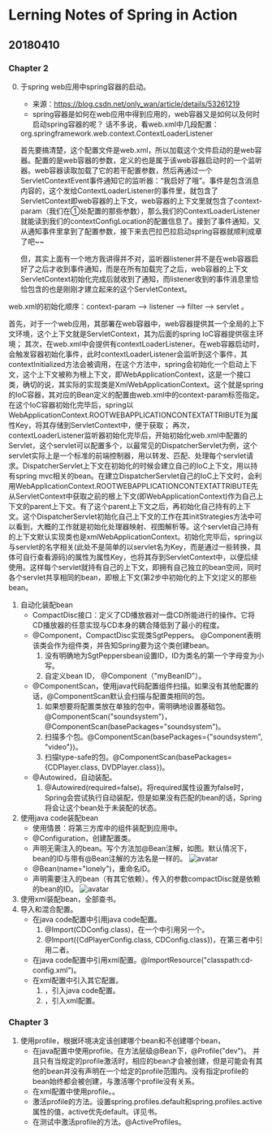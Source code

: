 # Lerning Notes of Spring in Action

## 20180410
### Chapter 2
0. 于spring web应用中spring容器的启动。
    - 来源：https://blog.csdn.net/only_wan/article/details/53261219
    - spring容器是如何在web应用中得到应用的，web容器又是如何以及何时启动spring容器的呢？
    话不多说，看web.xml中几段配置：
 
    <!---①从类路径下加载spring配置文件->
    <context-param>
        <param-name>contextConfigLocation</param-name>
        <param-value>
            classpath*:config/spring/common/appcontext-*.xml,
            classpath*:config/spring/local/appcontext-*.xml,
            classpath*:/config/spring/abtest/appcontext-*.xml,
            classpath*:/config/spring/pagelet/appcontext-pagelet-core.xml
        </param-value>
    </context-param>
   
    <!--②负责启动spring容器的监听器，它将使用①处的上下文参数获得spring配置文件地址-->
    <listener>
        <listener-class>org.springframework.web.context.ContextLoaderListener</listener-class>
    </listener>
   
    首先要搞清楚，这个配置文件是web.xml，所以加载这个文件启动的是web容器。<context-param>配置的是web容器的参数，<listener>定义的也是属于该web容器启动时的一个监听器。web容器读取加载了它的若干配置参数，然后再通过一个ServletContextEvent事件通知它的监听器：“我启好了哦”。事件是包含消息内容的，这个发给ContextLoaderListener的事件里，就包含了ServletContext即web容器的上下文，web容器的上下文里就包含了context-param（我们在①处配置的那些参数），那么我们的ContextLoaderListener就能读到我们的contextConfigLocation的配置信息了。接到了事件通知，又从通知事件里拿到了配置参数，接下来去巴拉巴拉启动spring容器就顺利成章了吧~~

    但，其实上面有一个地方我讲得并不对，监听器listener并不是在web容器启好了之后才收到事件通知，而是在所有加载完了之后，web容器的上下文ServletContext初始化完成后就收到了通知，而listener收到的事件消息里恰恰包含的也是刚刚才建立起来的这个ServletContext。

  web.xml的初始化顺序：context-param --> listener --> filter --> servlet 。




首先，对于一个web应用，其部署在web容器中，web容器提供其一个全局的上下文环境，这个上下文就是ServletContext，其为后面的spring IoC容器提供宿主环境；
其次，在web.xml中会提供有contextLoaderListener。在web容器启动时，会触发容器初始化事件，此时contextLoaderListener会监听到这个事件，其contextInitialized方法会被调用，在这个方法中，spring会初始化一个启动上下文，这个上下文被称为根上下文，即WebApplicationContext，这是一个接口类，确切的说，其实际的实现类是XmlWebApplicationContext。这个就是spring的IoC容器，其对应的Bean定义的配置由web.xml中的context-param标签指定。在这个IoC容器初始化完毕后，spring以WebApplicationContext.ROOTWEBAPPLICATIONCONTEXTATTRIBUTE为属性Key，将其存储到ServletContext中，便于获取；
再次，contextLoaderListener监听器初始化完毕后，开始初始化web.xml中配置的Servlet，这个servlet可以配置多个，以最常见的DispatcherServlet为例，这个servlet实际上是一个标准的前端控制器，用以转发、匹配、处理每个servlet请求。DispatcherServlet上下文在初始化的时候会建立自己的IoC上下文，用以持有spring mvc相关的bean。在建立DispatcherServlet自己的IoC上下文时，会利用WebApplicationContext.ROOTWEBAPPLICATIONCONTEXTATTRIBUTE先从ServletContext中获取之前的根上下文(即WebApplicationContext)作为自己上下文的parent上下文。有了这个parent上下文之后，再初始化自己持有的上下文。这个DispatcherServlet初始化自己上下文的工作在其initStrategies方法中可以看到，大概的工作就是初始化处理器映射、视图解析等。这个servlet自己持有的上下文默认实现类也是xmlWebApplicationContext。初始化完毕后，spring以与servlet的名字相关(此处不是简单的以servlet名为Key，而是通过一些转换，具体可自行查看源码)的属性为属性Key，也将其存到ServletContext中，以便后续使用。这样每个servlet就持有自己的上下文，即拥有自己独立的bean空间，同时各个servlet共享相同的bean，即根上下文(第2步中初始化的上下文)定义的那些bean。
1. 自动化装配bean
    - CompactDisc接口：定义了CD播放器对一盘CD所能进行的操作。它将CD播放器的任意实现与CD本身的耦合降低到了最小的程度。
    - @Component，CompactDisc实现类SgtPeppers。 @Component表明该类会作为组件类，并告知Spring要为这个类创建bean。
        1. 没有明确地为SgtPeppersbean设置ID，ID为类名的第一个字母变为小写。
        2. 自定义bean ID， @Component（"myBeanID"）。
    - @ComponentScan，使用java代码配置组件扫描。如果没有其他配置的话，@ComponentScan默认会扫描与配置类相同的包。
        1. 如果想要将配置类放在单独的包中，需明确地设置基础包。@ComponentScan("soundsystem")，@ComponentScan(basePackages="soundsystem")。
        2. 扫描多个包。@ComponentScan(basePackages={"soundsystem", "video"})。
        3. 扫描type-safe的包。@ComponentScan(basePackages={CDPlayer.class, DVDPlayer.class})。
    - @Autowired，自动装配。
        1. @Autowired(required=false)。将required属性设置为false时，Spring会尝试执行自动装配，但是如果没有匹配的bean的话，Spring将会让这个bean处于未装配的状态。
2. 使用java code装配bean
    - 使用情景：将第三方库中的组件装配到应用中。
    - @Configuration，创建配置类。
    - 声明无需注入的bean。写个方法加@Bean注解，如图。默认情况下，bean的ID与带有@Bean注解的方法名是一样的。
        ![avatar](https://ws1.sinaimg.cn/large/e2989da6ly1fq7kikphmzj20dq041aa5.jpg)
    - @Bean(name="lonely")，重命名ID。
    - 声明需要注入的bean（有其它依赖）。传入的参数compactDisc就是依赖的bean的ID。
        ![avatar](https://ws1.sinaimg.cn/large/e2989da6ly1fq7l2qhq3gj20j003qaaa.jpg)
3. 使用xml装配bean，全部查书。
4. 导入和混合配置。
    - 在java code配置中引用java code配置。
        1. @Import(CDConfig.class)，在一个中引用另一个。
        2. @Import({CdPlayerConfig.class, CDConfig.class})，在第三者中引用二者。
    - 在java code配置中引用xml配置。@ImportResource("classpath:cd-config.xml")。
    - 在xml配置中引入其它配置。
        1. <bean class="soundsystem.CDConfig" />，引入java code配置。
        2. <import resource="cdplayer-config.xml" />，引入xml配置。

### Chapter 3
1. 使用profile，根据环境决定该创建哪个bean和不创建哪个bean，
    - 在java配置中使用profile。在方法层级@Bean下，@Profile("dev")。 并且只有当规定的profile激活时，相应的bean才会被创建，但是可能会有其他的bean并没有声明在一个给定的profile范围内。没有指定profile的bean始终都会被创建，与激活哪个profile没有关系。
    - 在xml配置中使用profile。<beans profile="dev"></beans>。
    - 激活profile的方法。设置spring.profiles.default和spring.profiles.active属性的值，active优先default。详见书。
    - 在测试中激活profile的方法。@ActiveProfiles。






